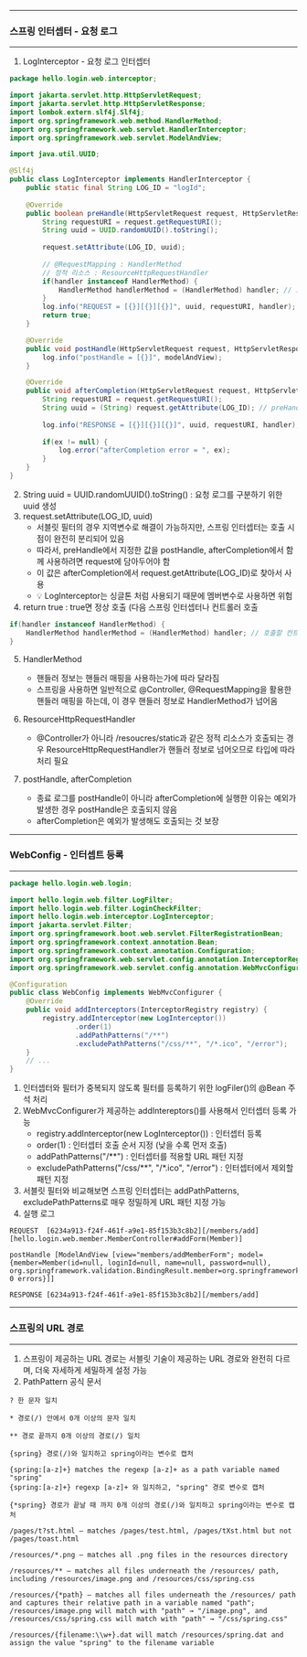 -----
### 스프링 인터셉터 - 요청 로그
-----
1. LogInterceptor - 요청 로그 인터셉터
```java
package hello.login.web.interceptor;

import jakarta.servlet.http.HttpServletRequest;
import jakarta.servlet.http.HttpServletResponse;
import lombok.extern.slf4j.Slf4j;
import org.springframework.web.method.HandlerMethod;
import org.springframework.web.servlet.HandlerInterceptor;
import org.springframework.web.servlet.ModelAndView;

import java.util.UUID;

@Slf4j
public class LogInterceptor implements HandlerInterceptor {
    public static final String LOG_ID = "logId";
    
    @Override
    public boolean preHandle(HttpServletRequest request, HttpServletResponse response, Object handler) throws Exception {
        String requestURI = request.getRequestURI();
        String uuid = UUID.randomUUID().toString();
        
        request.setAttribute(LOG_ID, uuid);
        
        // @RequestMapping : HandlerMethod
        // 정적 리소스 : ResourceHttpRequestHandler
        if(handler instanceof HandlerMethod) {
            HandlerMethod handlerMethod = (HandlerMethod) handler; // 호출할 컨트롤러 메서드의 모든 정보 포함
        }
        log.info("REQUEST = [{}][{}][{}]", uuid, requestURI, handler);
        return true;
    }

    @Override
    public void postHandle(HttpServletRequest request, HttpServletResponse response, Object handler, ModelAndView modelAndView) throws Exception {
        log.info("postHandle = [{}]", modelAndView);
    }

    @Override
    public void afterCompletion(HttpServletRequest request, HttpServletResponse response, Object handler, Exception ex) throws Exception {
        String requestURI = request.getRequestURI();
        String uuid = (String) request.getAttribute(LOG_ID); // preHandle의 logID 받음
        
        log.info("RESPONSE = [{}][{}][{}]", uuid, requestURI, handler);
        
        if(ex != null) {
            log.error("afterCompletion error = ", ex);
        }
    }
}
```

2. String uuid = UUID.randomUUID().toString() : 요청 로그를 구분하기 위한 uuid 생성
3. request.setAttribute(LOG_ID, uuid)
   - 서블릿 필터의 경우 지역변수로 해결이 가능하지만, 스프링 인터셉터는 호출 시점이 완전히 분리되어 있음
   - 따라서, preHandle에서 지정한 값을 postHandle, afterCompletion에서 함께 사용하려면 request에 담아두어야 함
   - 이 값은 afterCompletion에서 request.getAttribute(LOG_ID)로 찾아서 사용
   - 💡 LogInterceptor는 싱글톤 처럼 사용되기 때문에 멤버변수로 사용하면 위험
4. return true : true면 정상 호출 (다음 스프링 인터셉터나 컨트롤러 호출

```java
if(handler instanceof HandlerMethod) {
    HandlerMethod handlerMethod = (HandlerMethod) handler; // 호출할 컨트롤러 메서드의 모든 정보 포함
}
```
5. HandlerMethod
   - 핸들러 정보는 핸들러 매핑을 사용하는가에 따라 달라짐
   - 스프링을 사용하면 일반적으로 @Controller, @RequestMapping을 활용한 핸들러 매핑을 하는데, 이 경우 핸들러 정보로 HandlerMethod가 넘어옴

6. ResourceHttpRequestHandler
   - @Controller가 아니라 /resoucres/static과 같은 정적 리소스가 호출되는 경우 ResourceHttpRequestHandler가 핸들러 정보로 넘어오므로 타입에 따라 처리 필요
  
7. postHandle, afterCompletion
   - 종료 로그를 postHandle이 아니라 afterCompletion에 실행한 이유는 예외가 발생한 경우 postHandle은 호출되지 않음
   - afterCompletion은 예외가 발생해도 호출되는 것 보장

-----
### WebConfig - 인터셉트 등록
-----
```java
package hello.login.web.login;

import hello.login.web.filter.LogFilter;
import hello.login.web.filter.LoginCheckFilter;
import hello.login.web.interceptor.LogInterceptor;
import jakarta.servlet.Filter;
import org.springframework.boot.web.servlet.FilterRegistrationBean;
import org.springframework.context.annotation.Bean;
import org.springframework.context.annotation.Configuration;
import org.springframework.web.servlet.config.annotation.InterceptorRegistry;
import org.springframework.web.servlet.config.annotation.WebMvcConfigurer;

@Configuration
public class WebConfig implements WebMvcConfigurer {
    @Override
    public void addInterceptors(InterceptorRegistry registry) {
        registry.addInterceptor(new LogInterceptor())
                .order(1)
                .addPathPatterns("/**")
                .excludePathPatterns("/css/**", "/*.ico", "/error");
    }
    // ...
}
```

1. 인터셉터와 필터가 중복되지 않도록 필터를 등록하기 위한 logFiler()의 @Bean 주석 처리
2. WebMvcConfigurer가 제공하는 addIntereptors()를 사용해서 인터셉터 등록 가능
   - registry.addInterceptor(new LogInterceptor()) : 인터셉터 등록
   - order(1) : 인터셉터 호출 순서 지정 (낮을 수록 먼저 호출)
   - addPathPatterns("/**") : 인터셉터를 적용할 URL 패턴 지정
   - excludePathPatterns("/css/**", "/*.ico", "/error") : 인터셉터에서 제외할 패턴 지정
3. 서블릿 필터와 비교해보면 스프링 인터셉터는 addPathPatterns, excludePathPatterns로 매우 정밀하게 URL 패턴 지정 가능
4. 실행 로그
```
REQUEST  [6234a913-f24f-461f-a9e1-85f153b3c8b2][/members/add][hello.login.web.member.MemberController#addForm(Member)]

postHandle [ModelAndView [view="members/addMemberForm"; model={member=Member(id=null, loginId=null, name=null, password=null), org.springframework.validation.BindingResult.member=org.springframework.validation.BeanPropertyBindingResult: 0 errors}]]

RESPONSE [6234a913-f24f-461f-a9e1-85f153b3c8b2][/members/add]
```

-----
### 스프링의 URL 경로
-----
1. 스프링이 제공하는 URL 경로는 서블릿 기술이 제공하는 URL 경로와 완전히 다르며, 더욱 자세하게 세밀하게 설정 가능
2. PathPattern 공식 문서
```
? 한 문자 일치

* 경로(/) 안에서 0개 이상의 문자 일치

** 경로 끝까지 0개 이상의 경로(/) 일치

{spring} 경로(/)와 일치하고 spring이라는 변수로 캡처

{spring:[a-z]+} matches the regexp [a-z]+ as a path variable named "spring"
{spring:[a-z]+} regexp [a-z]+ 와 일치하고, "spring" 경로 변수로 캡처

{*spring} 경로가 끝날 때 까지 0개 이상의 경로(/)와 일치하고 spring이라는 변수로 캡처

/pages/t?st.html — matches /pages/test.html, /pages/tXst.html but not /pages/toast.html

/resources/*.png — matches all .png files in the resources directory

/resources/** — matches all files underneath the /resources/ path, including /resources/image.png and /resources/css/spring.css

/resources/{*path} — matches all files underneath the /resources/ path and captures their relative path in a variable named "path"; /resources/image.png will match with "path" → "/image.png", and /resources/css/spring.css will match with "path" → "/css/spring.css"

/resources/{filename:\\w+}.dat will match /resources/spring.dat and assign the value "spring" to the filename variable
```
